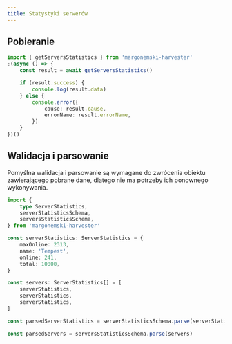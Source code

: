 ```yaml
---
title: Statystyki serwerów
---
```


## Pobieranie

```ts
import { getServersStatistics } from 'margonemski-harvester'
;(async () => {
    const result = await getServersStatistics()

    if (result.success) {
        console.log(result.data)
    } else {
        console.error({
            cause: result.cause,
            errorName: result.errorName,
        })
    }
})()
```

## Walidacja i parsowanie

Pomyślna walidacja i parsowanie są wymagane do zwrócenia obiektu zawierającego pobrane dane, dlatego nie ma potrzeby ich ponownego wykonywania.

```ts
import {
    type ServerStatistics,
    serverStatisticsSchema,
    serversStatisticsSchema,
} from 'margonemski-harvester'

const serverStatistics: ServerStatistics = {
    maxOnline: 2313,
    name: 'Tempest',
    online: 241,
    total: 10000,
}

const servers: ServerStatistics[] = [
    serverStatistics,
    serverStatistics,
    serverStatistics,
]

const parsedServerStatistics = serverStatisticsSchema.parse(serverStatistics)

const parsedServers = serversStatisticsSchema.parse(servers)
```
